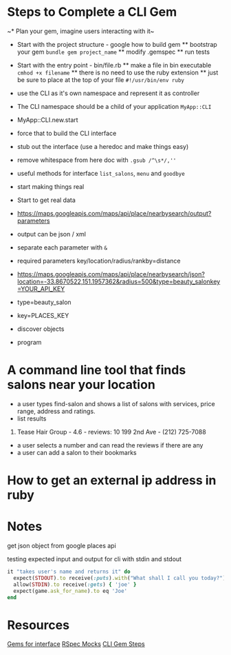 # Steps to Complete a CLI Gem

~* Plan your gem, imagine users interacting with it~
* Start with the project structure - google how to build gem
** bootstrap your gem `bundle gem project_name`
** modify .gemspec
** run tests

* Start with the entry point - bin/file.rb
** make a file in bin executable `cmhod +x filename`
** there is no need to use the ruby extension
** just be sure to place at the top of your file `#!/usr/bin/env ruby`

* use the CLI as it's own namespace and represent it as controller
* The CLI namespace should be a child of your application `MyApp::CLI`
* MyApp::CLI.new.start
* force that to build the CLI interface

* stub out the interface (use a heredoc and make things easy)
* remove whitespace from here doc with `.gsub /^\s*/,''`
* useful methods for interface `list_salons`, `menu` and `goodbye`

* start making things real
* Start to get real data
* https://maps.googleapis.com/maps/api/place/nearbysearch/output?parameters
* output can be json / xml
* separate each parameter with `&`
* required parameters key/location/radius/rankby=distance
* https://maps.googleapis.com/maps/api/place/nearbysearch/json?location=-33.8670522,151.1957362&radius=500&type=beauty_salonkey=YOUR_API_KEY
* type=beauty_salon
* key=PLACES_KEY
* discover objects

* program

# A command line tool that finds salons near your location

* a user types find-salon and shows a list of salons with services, price range, address and ratings.
* list results

1. Tease Hair Group - 4.6 - reviews: 10
   199 2nd Ave - (212) 725-7088

* a user selects a number and can read the reviews if there are any
* a user can add a salon to their bookmarks

# How to get an external ip address in ruby

# Notes

get json object from google places api

testing expected input and output for cli with stdin and stdout

```ruby
it "takes user's name and returns it" do
  expect(STDOUT).to receive(:puts).with("What shall I call you today?")
  allow(STDIN).to receive(:gets) { 'joe' }
  expect(game.ask_for_name).to eq 'Joe'
end
```

# Resources

[Gems for interface](http://www.sitepoint.com/ruby-command-line-interface-gems/)
[RSpec Mocks](https://github.com/rspec/rspec-mocks)
[CLI Gem Steps](http://blog.excelwithcode.com/option-parser-in-cli-apps.html)
